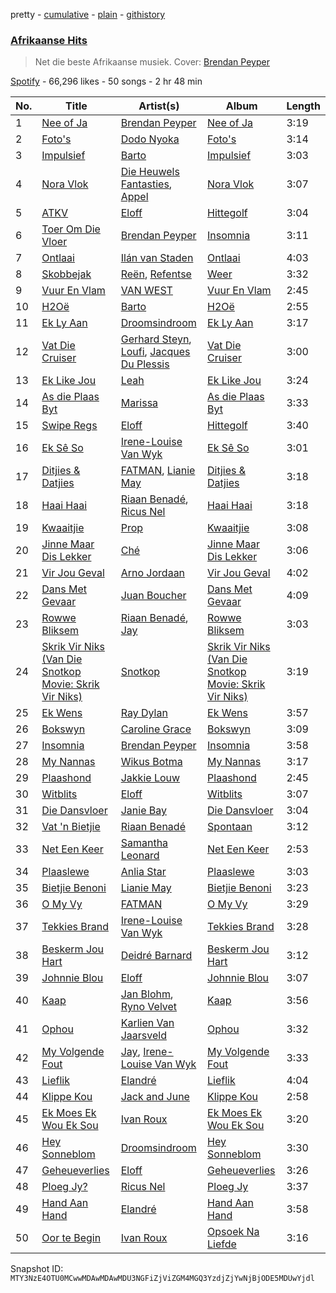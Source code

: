 pretty - [cumulative](/playlists/cumulative/37i9dQZF1DX7bangZ8fzV0.md) - [plain](/playlists/plain/37i9dQZF1DX7bangZ8fzV0) - [githistory](https://github.githistory.xyz/mackorone/spotify-playlist-archive/blob/main/playlists/plain/37i9dQZF1DX7bangZ8fzV0)

### [Afrikaanse Hits](https://open.spotify.com/playlist/37i9dQZF1DX7bangZ8fzV0)

> Net die beste Afrikaanse musiek\. Cover: <a href="https://open.spotify.com/artist/4K2VQvyBnfU7La65rShI0v?si=LYDMnwDcQpKIGaSI1hvkeA">Brendan Peyper</a>

[Spotify](https://open.spotify.com/user/spotify) - 66,296 likes - 50 songs - 2 hr 48 min

| No. | Title | Artist(s) | Album | Length |
|---|---|---|---|---|
| 1 | [Nee of Ja](https://open.spotify.com/track/6R80KkMcEbBasMSQGFBiHB) | [Brendan Peyper](https://open.spotify.com/artist/4K2VQvyBnfU7La65rShI0v) | [Nee of Ja](https://open.spotify.com/album/1ISXpP9dS92U0oqGCWjVjb) | 3:19 |
| 2 | [Foto's](https://open.spotify.com/track/6qXoZby29Lp0QmA4NsSE0J) | [Dodo Nyoka](https://open.spotify.com/artist/4ikALYd62or9IJXnjYwcXa) | [Foto's](https://open.spotify.com/album/4hpljUB91UU8TtYSGrRTwU) | 3:14 |
| 3 | [Impulsief](https://open.spotify.com/track/3AN96mijpWgIeUEJpvCNaO) | [Barto](https://open.spotify.com/artist/4gzfjw2nlFFo1tda8jgJbG) | [Impulsief](https://open.spotify.com/album/7bLPdsKXCDH8CSCSFgAN5L) | 3:03 |
| 4 | [Nora Vlok](https://open.spotify.com/track/6TVcrV4TEhQiuKjU5Tactz) | [Die Heuwels Fantasties](https://open.spotify.com/artist/0FrkoXLOCHCWfMXw10Apxb), [Appel](https://open.spotify.com/artist/69q4xfNrz04VhJdTQHGUjd) | [Nora Vlok](https://open.spotify.com/album/28mbGMQoZuM1kwHrKpgLfs) | 3:07 |
| 5 | [ATKV](https://open.spotify.com/track/5pctBxFOGMxzrR7BfVWMoL) | [Eloff](https://open.spotify.com/artist/0okTBoelHkR40Mr69hmzkR) | [Hittegolf](https://open.spotify.com/album/0e9UjemY2jnFPQFdJdTPjH) | 3:04 |
| 6 | [Toer Om Die Vloer](https://open.spotify.com/track/5oMumOpP2Bavh3JyjbOqP5) | [Brendan Peyper](https://open.spotify.com/artist/4K2VQvyBnfU7La65rShI0v) | [Insomnia](https://open.spotify.com/album/0b8YXBab3WjJJWimv8HgBB) | 3:11 |
| 7 | [Ontlaai](https://open.spotify.com/track/6v1hZo339lw7OUT5vH66DC) | [Ilán van Staden](https://open.spotify.com/artist/7FUqmUXFmllziX2NgD4Knj) | [Ontlaai](https://open.spotify.com/album/0B1W6DEeGMPMFlg3eREW9b) | 4:03 |
| 8 | [Skobbejak](https://open.spotify.com/track/1PoFAgfEa11NdWylrd8sCc) | [Reën](https://open.spotify.com/artist/7tIsf2CtmTtj0UGJshHIyB), [Refentse](https://open.spotify.com/artist/5yACoSSz99q9C7n8bKNFxl) | [Weer](https://open.spotify.com/album/4YPFlgvGCWtK0bKrN6qIkz) | 3:32 |
| 9 | [Vuur En Vlam](https://open.spotify.com/track/3EK9M3oCsXhMGLUpjwgvla) | [VAN WEST](https://open.spotify.com/artist/2Tncwyr8LHLTsuSaSIGJMq) | [Vuur En Vlam](https://open.spotify.com/album/2CDlluXHThuUPyHFOP7PZK) | 2:45 |
| 10 | [H2Oë](https://open.spotify.com/track/6NB2npCHsGXQ059pMhXJzl) | [Barto](https://open.spotify.com/artist/4gzfjw2nlFFo1tda8jgJbG) | [H2Oë](https://open.spotify.com/album/3TXkgPC5iTyXXyJPKR01lP) | 2:55 |
| 11 | [Ek Ly Aan](https://open.spotify.com/track/5q7za64TQKzLN6qga093Jo) | [Droomsindroom](https://open.spotify.com/artist/36P4zQxOGCSabr44bXS8kW) | [Ek Ly Aan](https://open.spotify.com/album/60enOSqxjh06pLpDFRkzD8) | 3:17 |
| 12 | [Vat Die Cruiser](https://open.spotify.com/track/1PIvpkHqj84KC0En6LosWH) | [Gerhard Steyn](https://open.spotify.com/artist/6Ie5sDOdJ9iEUbtjUSaH2t), [Loufi](https://open.spotify.com/artist/389tNFyrtFfDUOStmWjwOl), [Jacques Du Plessis](https://open.spotify.com/artist/1JACnZftdau4Kpt0I8kvTA) | [Vat Die Cruiser](https://open.spotify.com/album/1kfAKry5OJsrxRQsKBX5s1) | 3:00 |
| 13 | [Ek Like Jou](https://open.spotify.com/track/1xG077ty9EwidOBANZwKlD) | [Leah](https://open.spotify.com/artist/46aCUT92RT7Q9QwhZuaNXh) | [Ek Like Jou](https://open.spotify.com/album/4XP2UPBce2DLra8bZ2DXQp) | 3:24 |
| 14 | [As die Plaas Byt](https://open.spotify.com/track/3ygtwhrpxC9K6vvzTXVfNK) | [Marissa](https://open.spotify.com/artist/2uFAfVNLrN2ewh731Oc0C6) | [As die Plaas Byt](https://open.spotify.com/album/4PGN89EQTVefM2Gfrq1q9z) | 3:33 |
| 15 | [Swipe Regs](https://open.spotify.com/track/4afGZxLJkHpnTyxOpuQCzc) | [Eloff](https://open.spotify.com/artist/0okTBoelHkR40Mr69hmzkR) | [Hittegolf](https://open.spotify.com/album/0e9UjemY2jnFPQFdJdTPjH) | 3:40 |
| 16 | [Ek Sê So](https://open.spotify.com/track/2q8HCRTpxZrqErJ3RqOpRT) | [Irene\-Louise Van Wyk](https://open.spotify.com/artist/1PwYXOqnII5oWshOTTClma) | [Ek Sê So](https://open.spotify.com/album/1w40mnsJMQ65QLtsn5xZhB) | 3:01 |
| 17 | [Ditjies & Datjies](https://open.spotify.com/track/1PILq0KMOWhfXaP7eqmS95) | [FATMAN](https://open.spotify.com/artist/1eFYCrnsw8F26Wp5CTUxB3), [Lianie May](https://open.spotify.com/artist/4twrMtMv4MY0x42vuaar9B) | [Ditjies & Datjies](https://open.spotify.com/album/7m3yfmPUbRm6FNFBmdyxD6) | 3:18 |
| 18 | [Haai Haai](https://open.spotify.com/track/7oNaAYHagyDVzB8YoyhuMm) | [Riaan Benadé](https://open.spotify.com/artist/7aijVRJ1wOqmLs6NucdtB7), [Ricus Nel](https://open.spotify.com/artist/7Mhp3513Ydxqu2u1JMiQFg) | [Haai Haai](https://open.spotify.com/album/7pcS22M4wts8bcT1pBoB0y) | 3:18 |
| 19 | [Kwaaitjie](https://open.spotify.com/track/2NKIqGaDkBuKQLQsGvp2Pq) | [Prop](https://open.spotify.com/artist/3TNxvHZvTgeosFCIYz1BUu) | [Kwaaitjie](https://open.spotify.com/album/3kFEZtMGtoVyQWMNBkVs6z) | 3:08 |
| 20 | [Jinne Maar Dis Lekker](https://open.spotify.com/track/19NUbG17wydOXIC8e3dFma) | [Ché](https://open.spotify.com/artist/5wxOUZpO27j9hoPBwpnH90) | [Jinne Maar Dis Lekker](https://open.spotify.com/album/7oibnZJvOZJFWJ5pdNvZIJ) | 3:06 |
| 21 | [Vir Jou Geval](https://open.spotify.com/track/63jjmPri2msVTjuX1Jdwbw) | [Arno Jordaan](https://open.spotify.com/artist/1BqYfwv0S0mnUZzGp4PfPE) | [Vir Jou Geval](https://open.spotify.com/album/3XWL5eNy3Q2bSOjk9Pwfwx) | 4:02 |
| 22 | [Dans Met Gevaar](https://open.spotify.com/track/4EPTBSsuBCIiIjl4Dt4Aof) | [Juan Boucher](https://open.spotify.com/artist/1XyiWEHBHDPuVDaxajN1ZH) | [Dans Met Gevaar](https://open.spotify.com/album/1QDF3wxfhwDJIYrXf4vMEV) | 4:09 |
| 23 | [Rowwe Bliksem](https://open.spotify.com/track/0RwvdQ3H9kSo1lk9IFTBqf) | [Riaan Benadé](https://open.spotify.com/artist/7aijVRJ1wOqmLs6NucdtB7), [Jay](https://open.spotify.com/artist/4KZEdNPtF2AdijUD02qPoj) | [Rowwe Bliksem](https://open.spotify.com/album/3aqGXXhEPT35aGsxTWrHBS) | 3:03 |
| 24 | [Skrik Vir Niks \(Van Die Snotkop Movie: Skrik Vir Niks\)](https://open.spotify.com/track/0N0aty9herXHmfNEzasQT1) | [Snotkop](https://open.spotify.com/artist/0F0l2JFPA3u6cBpaqKCm6J) | [Skrik Vir Niks \(Van Die Snotkop Movie: Skrik Vir Niks\)](https://open.spotify.com/album/1qwFb54zWa4KS1W0swu093) | 3:19 |
| 25 | [Ek Wens](https://open.spotify.com/track/7cYUAAyZDMOLBqhzXCen7S) | [Ray Dylan](https://open.spotify.com/artist/6eUxX7dCHCaXNNMvYtBhxY) | [Ek Wens](https://open.spotify.com/album/7s1ETgKwUedSSPMIJTY6Hg) | 3:57 |
| 26 | [Bokswyn](https://open.spotify.com/track/4ZdEKnyBbsxJf0FRd3rTb5) | [Caroline Grace](https://open.spotify.com/artist/4Nq6DSOfx3sAWV9ED0WtZM) | [Bokswyn](https://open.spotify.com/album/0AUEv3KyWp0AGzlxq0sjud) | 3:09 |
| 27 | [Insomnia](https://open.spotify.com/track/7fQLFDmSuqTnMX0IwjESNg) | [Brendan Peyper](https://open.spotify.com/artist/4K2VQvyBnfU7La65rShI0v) | [Insomnia](https://open.spotify.com/album/0b8YXBab3WjJJWimv8HgBB) | 3:58 |
| 28 | [My Nannas](https://open.spotify.com/track/7AiWpdNAuQtauRiZLRTiin) | [Wikus Botma](https://open.spotify.com/artist/099AZ9nM47Fy3VJ7aLN2Io) | [My Nannas](https://open.spotify.com/album/5aHgjmoL4dh4xbDgzl6rHc) | 3:17 |
| 29 | [Plaashond](https://open.spotify.com/track/1eiR8emxoRf3vNz84uY08i) | [Jakkie Louw](https://open.spotify.com/artist/6nNrfFTYVccic4ORzpmdLG) | [Plaashond](https://open.spotify.com/album/6ZuvN3qGOlt1MUkNiqLOgn) | 2:45 |
| 30 | [Witblits](https://open.spotify.com/track/1MJagJs7aC4UJYZK3j5iIO) | [Eloff](https://open.spotify.com/artist/0okTBoelHkR40Mr69hmzkR) | [Witblits](https://open.spotify.com/album/1j0JxyVmQLkrFIZRY4m9xT) | 3:07 |
| 31 | [Die Dansvloer](https://open.spotify.com/track/2bXohPFI2yPrHTlCifvDhy) | [Janie Bay](https://open.spotify.com/artist/0VSXm0RbmbovOLT6ADgovM) | [Die Dansvloer](https://open.spotify.com/album/6H59UrYa3cmFGsd5INDVkx) | 3:04 |
| 32 | [Vat 'n Bietjie](https://open.spotify.com/track/181RlW4FYWSzaV9xt8xUPQ) | [Riaan Benadé](https://open.spotify.com/artist/7aijVRJ1wOqmLs6NucdtB7) | [Spontaan](https://open.spotify.com/album/25pTHMFYTDNLVnEqRKIVQl) | 3:12 |
| 33 | [Net Een Keer](https://open.spotify.com/track/71tkxqyBp1FnQYMI9R2NQY) | [Samantha Leonard](https://open.spotify.com/artist/0t70FT0xcfRAuHAM8C9Tgw) | [Net Een Keer](https://open.spotify.com/album/1NPoFcEaJg6MkRsHVPeN0M) | 2:53 |
| 34 | [Plaaslewe](https://open.spotify.com/track/45dV2UvbpsG4pvWqzNLHOL) | [Anlia Star](https://open.spotify.com/artist/0ijtg0i2JHKpiiQnyZofqm) | [Plaaslewe](https://open.spotify.com/album/6TO27C8sqynfu2ymExD6Kf) | 3:03 |
| 35 | [Bietjie Benoni](https://open.spotify.com/track/5JGkomhAMrzfikSR4BGuYh) | [Lianie May](https://open.spotify.com/artist/4twrMtMv4MY0x42vuaar9B) | [Bietjie Benoni](https://open.spotify.com/album/2ulADrlXBpiPp6fTeI9pl4) | 3:23 |
| 36 | [O My Vy](https://open.spotify.com/track/6UPiIutgybDU0QljOWWUHf) | [FATMAN](https://open.spotify.com/artist/1eFYCrnsw8F26Wp5CTUxB3) | [O My Vy](https://open.spotify.com/album/0vFiwfmHqB84pPcp6tWcbh) | 3:29 |
| 37 | [Tekkies Brand](https://open.spotify.com/track/3bDZnbdUWy02rqFzb5Sooi) | [Irene\-Louise Van Wyk](https://open.spotify.com/artist/1PwYXOqnII5oWshOTTClma) | [Tekkies Brand](https://open.spotify.com/album/05uEJdtdKnM4SjNGpkEuOD) | 3:28 |
| 38 | [Beskerm Jou Hart](https://open.spotify.com/track/6L7t6WouMiMp03T6IocgBQ) | [Deidré Barnard](https://open.spotify.com/artist/4uNWMdfRm0Fd0qbOxBgFPL) | [Beskerm Jou Hart](https://open.spotify.com/album/1ic0wKTlW4AsHzEwfKSIPv) | 3:12 |
| 39 | [Johnnie Blou](https://open.spotify.com/track/4zFtUFGQ7NG6iEM2K5Oca4) | [Eloff](https://open.spotify.com/artist/0okTBoelHkR40Mr69hmzkR) | [Johnnie Blou](https://open.spotify.com/album/0D5L3scMWg5Y08JaqQi4ti) | 3:07 |
| 40 | [Kaap](https://open.spotify.com/track/1EYLPim5kBNKwDCrG48sNW) | [Jan Blohm](https://open.spotify.com/artist/4INPDZ7XS2f8jsp7CMM6WW), [Ryno Velvet](https://open.spotify.com/artist/1qn5hZjDJPBVBFsqLujvyt) | [Kaap](https://open.spotify.com/album/6Tn9J9QxGzgktcULy6CWLF) | 3:56 |
| 41 | [Ophou](https://open.spotify.com/track/2vRJC11heZ6GqkmnqXTnrO) | [Karlien Van Jaarsveld](https://open.spotify.com/artist/25SUuR1e32ukcdYldmAyp5) | [Ophou](https://open.spotify.com/album/4DgQmYYVWDOszCGW7McXWe) | 3:32 |
| 42 | [My Volgende Fout](https://open.spotify.com/track/1kHQzqhGImGF9kPlgq7Yzh) | [Jay](https://open.spotify.com/artist/4KZEdNPtF2AdijUD02qPoj), [Irene\-Louise Van Wyk](https://open.spotify.com/artist/1PwYXOqnII5oWshOTTClma) | [My Volgende Fout](https://open.spotify.com/album/1FUttDOfsKL1aZw7fcsqAc) | 3:33 |
| 43 | [Lieflik](https://open.spotify.com/track/1owgvsRPtQKcYVJLzpJUpb) | [Elandré](https://open.spotify.com/artist/3Gg20zbz8OVW3iahm8uoYo) | [Lieflik](https://open.spotify.com/album/2Kxe1GVz73wuCwLhWFaUB8) | 4:04 |
| 44 | [Klippe Kou](https://open.spotify.com/track/0taToNW3mX3M7VflfH6J8V) | [Jack and June](https://open.spotify.com/artist/71XakIJCef4xN3Q1r1DCqq) | [Klippe Kou](https://open.spotify.com/album/0V75WhtPM8xVKoeBmfoTp3) | 2:58 |
| 45 | [Ek Moes Ek Wou Ek Sou](https://open.spotify.com/track/4M5ZYtZaATYEjmCY1I78sR) | [Ivan Roux](https://open.spotify.com/artist/1g1AK4xNX5bIhp6fXLtHbA) | [Ek Moes Ek Wou Ek Sou](https://open.spotify.com/album/4fAIx1F240tedTZvZVouJm) | 3:20 |
| 46 | [Hey Sonneblom](https://open.spotify.com/track/4vyQOF8wGtDV6eHsOqWaCG) | [Droomsindroom](https://open.spotify.com/artist/36P4zQxOGCSabr44bXS8kW) | [Hey Sonneblom](https://open.spotify.com/album/4aYcdeTwgsJB1jjV8MON1e) | 3:30 |
| 47 | [Geheueverlies](https://open.spotify.com/track/6uj9EblCmjH3mD68hXYd1J) | [Eloff](https://open.spotify.com/artist/0okTBoelHkR40Mr69hmzkR) | [Geheueverlies](https://open.spotify.com/album/7uxR1ditZkvT9RO8brR8hL) | 3:26 |
| 48 | [Ploeg Jy?](https://open.spotify.com/track/2rLRZ848llZCkbxLV0VhUo) | [Ricus Nel](https://open.spotify.com/artist/7Mhp3513Ydxqu2u1JMiQFg) | [Ploeg Jy](https://open.spotify.com/album/4ab69ZYCFbLWrmDCmDFkyK) | 3:37 |
| 49 | [Hand Aan Hand](https://open.spotify.com/track/0wgq7qI1QTtlto5lfGJ6s9) | [Elandré](https://open.spotify.com/artist/3Gg20zbz8OVW3iahm8uoYo) | [Hand Aan Hand](https://open.spotify.com/album/4FQlZyq5FppU7BrtK93U5Y) | 3:58 |
| 50 | [Oor te Begin](https://open.spotify.com/track/7fDLyEb8DtTKeKTwu8cmWk) | [Ivan Roux](https://open.spotify.com/artist/1g1AK4xNX5bIhp6fXLtHbA) | [Opsoek Na Liefde](https://open.spotify.com/album/1quI6r74xYBDLjb3BOy6IX) | 3:16 |

Snapshot ID: `MTY3NzE4OTU0MCwwMDAwMDAwMDU3NGFiZjViZGM4MGQ3YzdjZjYwNjBjODE5MDUwYjdl`
